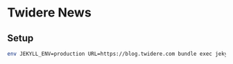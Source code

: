 # Twidere News

## Setup

```bash
env JEKYLL_ENV=production URL=https://blog.twidere.com bundle exec jekyll server
```
